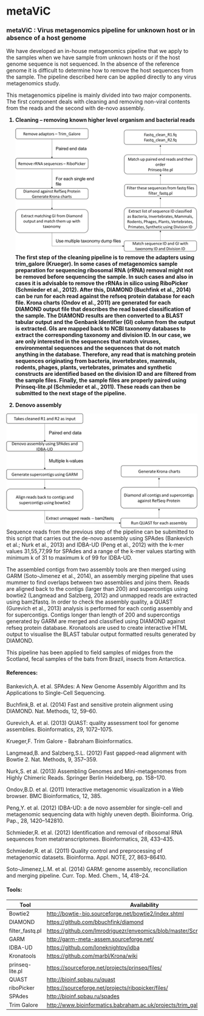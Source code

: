 # metaViC 
<html>
<head>
<h3>
metaViC : Virus metagenomics pipeline for unknown host or in absence of a host genome
</h3>
</head>

<body>
<p> We have developed an in-house metagenomics pipeline that we apply to the samples when we have sample from unknown hosts or if the host genome sequence is not sequenced. In the absence of the reference genome it is difficult to determine how to remove the host sequences from the sample. The pipeline described here can be applied directly to any virus metagenomics study. </p>
<p></p>
<p> This metagenomics pipeline is mainly divided into two major components. The first component deals with cleaning and removing non-viral contents from the reads and the second with de-novo assembly. </p>
<ol style="font-weight: bold;" type="1">
	
  <li> <b> Cleaning – removing known higher level organism and bacterial reads </b></li>
  <p></p>
  <img align="left" src="images/Metagenomicspipeline1.png"/>
  <p></p>
  <p>
  The first step of the cleaning pipeline is to remove the adapters using trim_galore (Krueger). In some cases of metagenomics sample preparation for sequencing ribosomal RNA (rRNA) removal might not be removed before sequencing the sample. In such cases and also in cases it is advisable to remove the rRNAs in silico using RiboPicker (Schmieder et al., 2012). After this, DIAMOND (Buchfink et al., 2014) can be run for each read against the refseq protein database for each file. Krona charts (Ondov et al., 2011) are generated for each DIAMOND output file that describes the read based classification of the sample. The DIAMOND results are then converted to a BLAST tabular output and the Genbank Identifier (GI) column from the output is extracted. GIs are mapped back to NCBI taxonomy databases to extract the corresponding taxonomy and division ID. In our case, we are only interested in the sequences that match viruses, environmental sequences and the sequences that do not match anything in the database. Therefore, any read that is matching protein sequences originating from bacteria, invertebrates, mammals, rodents, phages, plants, vertebrates, primates and synthetic constructs are identified based on the division ID and are filtered from the sample files. Finally, the sample files are properly paired using Prinseq-lite.pl (Schmieder et al., 2011). These reads can then be submitted to the next stage of the pipeline.
  </p>
  <p></p>
  <li> <b> Denovo assembly </b></li>
</ol>
  <img align="left" src="images/Metagenomicspipeline2.png"/>
  <p></p>
  <p>
  Sequence reads from the previous step of the pipeline can be submitted to this script that carries out the de-novo assembly using SPAdes (Bankevich et al.; Nurk et al., 2013) and IDBA-UD (Peng et al., 2012) with the k-mer values 31,55,77,99 for SPAdes and a range of the k-mer values starting with minimum k of 31 to maximum k of 99 for IDBA-UD.
  </p>
  <p>
  The assembled contigs from two assembly tools are then merged using GARM (Soto-Jimenez et al., 2014), an assembly merging pipeline that uses mummer to find overlaps between two assemblies and joins them. Reads are aligned back to the contigs (larger than 200) and supercontigs using bowtie2 (Langmead and Salzberg, 2012) and unmapped reads are extracted using bam2fastq. In order to check the assembly quality, a QUAST (Gurevich et al., 2013) analysis is performed for each contig assembly and for supercontigs. Contigs longer than length of 200 and supercontigs generated by GARM are merged and classified using DIAMOND against refseq protein database. Kronatools are used to create interactive HTML output to visualise the BLAST tabular output formatted results generated by DIAMOND.
  </p>
  <p> 
  This pipeline has been applied to field samples of midges from the Scotland, fecal samples of the bats from Brazil, insects from Antarctica.
  </p>
<h4>
References:
</h4>

<p>Bankevich,A. et al. SPAdes: A New Genome Assembly Algorithm and Its Applications to Single-Cell Sequencing. </p>
<p>Buchfink,B. et al. (2014) Fast and sensitive protein alignment using DIAMOND. Nat. Methods, 12, 59–60.</p>
<p>Gurevich,A. et al. (2013) QUAST: quality assessment tool for genome assemblies. Bioinformatics, 29, 1072–1075.</p>
<p>Krueger,F. Trim Galore - Babraham Bioinformatics.</p>
<p>Langmead,B. and Salzberg,S.L. (2012) Fast gapped-read alignment with Bowtie 2. Nat. Methods, 9, 357–359.</p>
<p>Nurk,S. et al. (2013) Assembling Genomes and Mini-metagenomes from Highly Chimeric Reads. Springer Berlin Heidelberg, pp. 158–170.</p>
<p>Ondov,B.D. et al. (2011) Interactive metagenomic visualization in a Web browser. BMC Bioinformatics, 12, 385.</p>
<p>Peng,Y. et al. (2012) IDBA-UD: a de novo assembler for single-cell and metagenomic sequencing data with highly uneven depth. Bioinforma. Orig. Pap., 28, 1420–142810.</p>
<p>Schmieder,R. et al. (2012) Identification and removal of ribosomal RNA sequences from metatranscriptomes. Bioinformatics, 28, 433–435.</p>
<p>Schmieder,R. et al. (2011) Quality control and preprocessing of metagenomic datasets. Bioinforma. Appl. NOTE, 27, 863–86410.</p>
<p>Soto-Jimenez,L.M. et al. (2014) GARM: genome assembly, reconciliation and merging pipeline. Curr. Top. Med. Chem., 14, 418–24.</p>

<h4>
Tools:
</h4>

<table>
<thead>
<tr>
<th>Tool</th>
<th align="center">Availability</th>
</tr>
</thead>
<tbody>
<tr>
<td>Bowtie2</td>
<td align="left"> <a href ="http://bowtie-bio.sourceforge.net/bowtie2/index.shtml">http://bowtie-bio.sourceforge.net/bowtie2/index.shtml</a>
</td>
</tr>
<tr>
<td>DIAMOND</td>
<td align="left"> <a href ="https://github.com/bbuchfink/diamond">https://github.com/bbuchfink/diamond</a>
</td>
</tr>
<td>filter_fastq.pl </td>
<td align="left"> <a href ="https://github.com/lmrodriguezr/enveomics/blob/master/Scripts/FastQ.filter.pl">https://github.com/lmrodriguezr/enveomics/blob/master/Scripts/FastQ.filter.pl</a>
</td>
</tr>
<td>GARM</td>
<td align="left"> <a href ="http://garm-meta-assem.sourceforge.net/">http://garm-meta-assem.sourceforge.net/</a>
</td>
</tr>
<td>IDBA-UD</td>
<td align="left"> <a href ="https://github.com/loneknightpy/idba">https://github.com/loneknightpy/idba</a>
</td>
</tr>
<td>Kronatools</td>
<td align="left"> <a href ="https://github.com/marbl/Krona/wiki">https://github.com/marbl/Krona/wiki</a>
</td>
</tr>
<td>prinseq-lite.pl</td>
<td align="left"> <a href ="https://sourceforge.net/projects/prinseq/files/">https://sourceforge.net/projects/prinseq/files/</a>
</td>
</tr>
<td>QUAST</td>
<td align="left"> <a href ="http://bioinf.spbau.ru/quast">http://bioinf.spbau.ru/quast</a>
</td>
</tr>
<td>riboPicker</td>
<td align="left"> <a href ="https://sourceforge.net/projects/ribopicker/files/">https://sourceforge.net/projects/ribopicker/files/</a>
</td>
</tr>
<td>SPAdes</td>
<td align="left"> <a href ="http://bioinf.spbau.ru/spades">http://bioinf.spbau.ru/spades</a>
</td>
</tr>
<td>Trim Galore</td>
<td align="left"> <a href ="http://www.bioinformatics.babraham.ac.uk/projects/trim_galore/">http://www.bioinformatics.babraham.ac.uk/projects/trim_galore/</a>
</td>
</tr>

</tbody>
</table>



</body>
</html>

